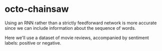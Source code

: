 # octo-chainsaw
Using an RNN rather than a strictly feedforward network is more accurate since we can include information about the sequence of words.

Here we'll use a dataset of movie reviews, accompanied by sentiment labels: positive or negative.
